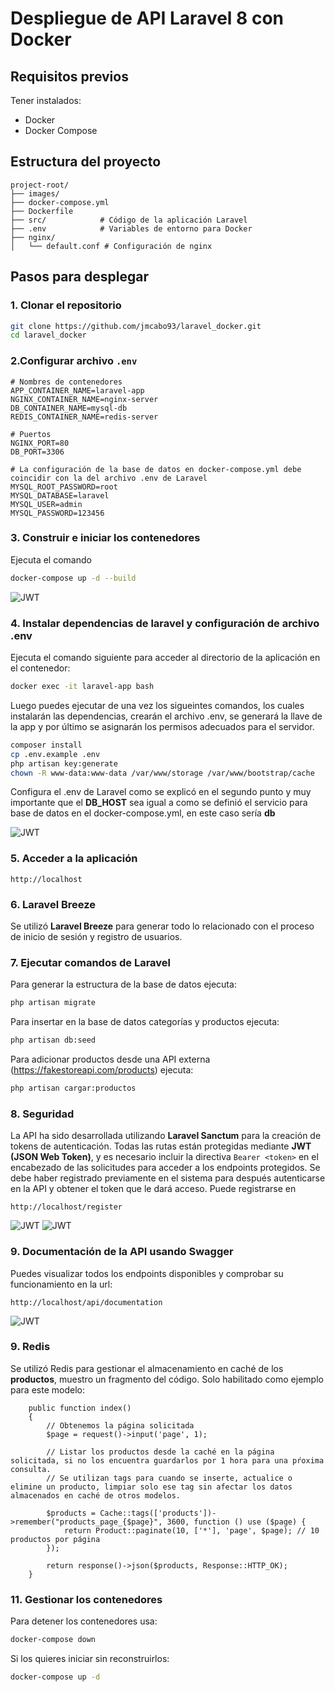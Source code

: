 # Despliegue de API Laravel 8 con Docker

## Requisitos previos

Tener instalados:

- Docker
- Docker Compose

## Estructura del proyecto

```
project-root/
├── images/
├── docker-compose.yml
├── Dockerfile
├── src/            # Código de la aplicación Laravel
├── .env            # Variables de entorno para Docker
├── nginx/
│   └── default.conf # Configuración de nginx
```

## Pasos para desplegar

### 1. Clonar el repositorio

```bash
git clone https://github.com/jmcabo93/laravel_docker.git
cd laravel_docker
```

### 2.Configurar archivo `.env`

```
# Nombres de contenedores
APP_CONTAINER_NAME=laravel-app
NGINX_CONTAINER_NAME=nginx-server
DB_CONTAINER_NAME=mysql-db
REDIS_CONTAINER_NAME=redis-server

# Puertos
NGINX_PORT=80
DB_PORT=3306

# La configuración de la base de datos en docker-compose.yml debe coincidir con la del archivo .env de Laravel
MYSQL_ROOT_PASSWORD=root
MYSQL_DATABASE=laravel
MYSQL_USER=admin
MYSQL_PASSWORD=123456
```

### 3. Construir e iniciar los contenedores

Ejecuta el comando 

```bash
docker-compose up -d --build
```
![JWT](images/servicios.png)

### 4. Instalar dependencias de laravel y configuración de archivo .env

Ejecuta el comando siguiente para acceder al directorio de la aplicación en el contenedor:

```bash
docker exec -it laravel-app bash
```

Luego puedes ejecutar de una vez los sigueintes comandos, los cuales instalarán las dependencias, crearán el archivo .env, se generará la llave de la app y por último se asignarán los permisos adecuados para el servidor.

```bash
composer install
cp .env.example .env
php artisan key:generate
chown -R www-data:www-data /var/www/storage /var/www/bootstrap/cache
```
Configura el .env  de Laravel como se explicó en el segundo punto y muy importante que el **DB_HOST** sea igual a como se definió el servicio para base de datos en el docker-compose.yml, en este caso sería **db**

![JWT](images/db.png)

### 5. Acceder a la aplicación

```
http://localhost
```

### 6. Laravel Breeze

Se utilizó **Laravel Breeze** para generar todo lo relacionado con el proceso de inicio de sesión y registro de usuarios.

### 7. Ejecutar comandos de Laravel

Para generar la estructura de la base de datos ejecuta:
```bash
php artisan migrate
```
Para insertar en la base de datos categorías y productos ejecuta:
```bash
php artisan db:seed
```
Para adicionar productos desde una API externa (https://fakestoreapi.com/products) ejecuta:
```bash
php artisan cargar:productos
```

### 8. Seguridad

La API ha sido desarrollada utilizando **Laravel Sanctum** para la creación de tokens de autenticación. Todas las rutas están protegidas mediante **JWT (JSON Web Token)**, y es necesario incluir la directiva `Bearer <token>` en el encabezado de las solicitudes para acceder a los endpoints protegidos.
Se debe haber registrado previamente en el sistema para después autenticarse en la API y obtener el token que le dará acceso.
Puede registrarse en 
```
http://localhost/register
```

![JWT](images/login.png)
![JWT](images/bearer.png)

### 9. Documentación de la API usando Swagger

Puedes visualizar todos los endpoints disponibles y comprobar su funcionamiento en la url:

```
http://localhost/api/documentation
```
![JWT](images/todas.png)


### 9. Redis

Se utilizó Redis para gestionar el almacenamiento en caché de los **productos**, muestro un fragmento del código.
Solo habilitado como ejemplo para este modelo:

```
    public function index()
    {
        // Obtenemos la página solicitada
        $page = request()->input('page', 1);

        // Listar los productos desde la caché en la página solicitada, si no los encuentra guardarlos por 1 hora para una pŕoxima consulta.
        // Se utilizan tags para cuando se inserte, actualice o elimine un producto, limpiar solo ese tag sin afectar los datos almacenados en caché de otros modelos.

        $products = Cache::tags(['products'])->remember("products_page_{$page}", 3600, function () use ($page) {
            return Product::paginate(10, ['*'], 'page', $page); // 10 productos por página
        });

        return response()->json($products, Response::HTTP_OK);
    }
```


### 11. Gestionar los contenedores

Para detener los contenedores usa:

```bash
docker-compose down
```
Si los quieres iniciar sin reconstruirlos: 

```bash
docker-compose up -d
```